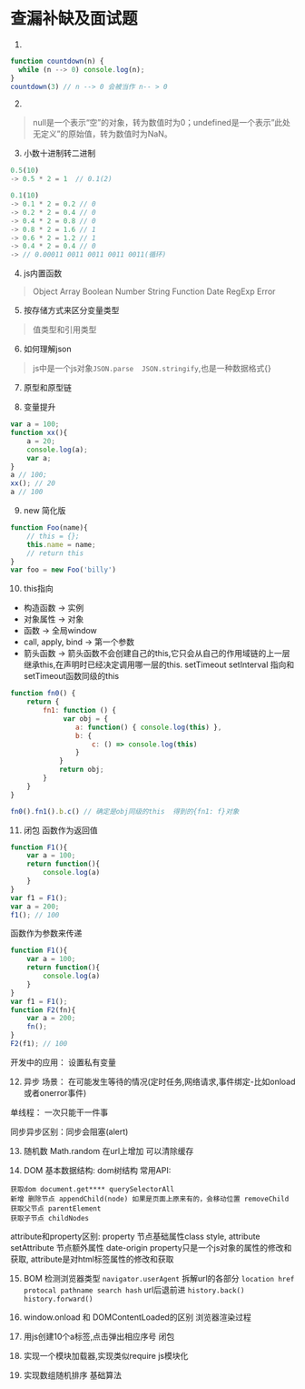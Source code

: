 # 查漏补缺及面试题
1. 
```js
function countdown(n) {
  while (n --> 0) console.log(n);
}
countdown(3) // n --> 0 会被当作 n-- > 0
```
2. 
> null是一个表示“空”的对象，转为数值时为0；undefined是一个表示”此处无定义”的原始值，转为数值时为NaN。

3. 小数十进制转二进制
```js
0.5(10)
-> 0.5 * 2 = 1  // 0.1(2)

0.1(10)
-> 0.1 * 2 = 0.2 // 0
-> 0.2 * 2 = 0.4 // 0
-> 0.4 * 2 = 0.8 // 0
-> 0.8 * 2 = 1.6 // 1
-> 0.6 * 2 = 1.2 // 1
-> 0.4 * 2 = 0.4 // 0
-> // 0.00011 0011 0011 0011 0011(循环)
```
4. js内置函数
> Object Array Boolean Number String Function Date RegExp Error

5. 按存储方式来区分变量类型
> 值类型和引用类型

6. 如何理解json
> js中是一个js对象`JSON.parse  JSON.stringify`,也是一种数据格式{}

7. 原型和原型链

8. 变量提升
```js
var a = 100;
function xx(){
	a = 20;
	console.log(a);
	var a;
}
a // 100;
xx(); // 20
a // 100
```

9. new
简化版
```js
function Foo(name){
	// this = {};
	this.name = name;
	// return this
}
var foo = new Foo('billy')
```

10. this指向
* 构造函数 -> 实例
* 对象属性 -> 对象
* 函数 -> 全局window
* call, apply, bind -> 第一个参数
* 箭头函数 -> 箭头函数不会创建自己的this,它只会从自己的作用域链的上一层继承this,在声明时已经决定调用哪一层的this. setTimeout setInterval 指向和setTimeout函数同级的this
```javascript
function fn0() {
    return {
        fn1: function () {
             var obj = {
                a: function() { console.log(this) },
                b: {
        	        c: () => console.log(this)
    	        }
    	    }
    	    return obj;
        }
    }
}

fn0().fn1().b.c() // 确定是obj同级的this  得到的{fn1: f}对象
```

11. 闭包
函数作为返回值
```js
function F1(){
	var a = 100;
	return function(){
		console.log(a)
	}
}
var f1 = F1();
var a = 200;
f1(); // 100
```
函数作为参数来传递
```js
function F1(){
	var a = 100;
	return function(){
		console.log(a)
	}
}
var f1 = F1();
function F2(fn){
	var a = 200;
	fn();
}
F2(f1); // 100
```
开发中的应用： 设置私有变量

12. 异步
场景： 在可能发生等待的情况(定时任务,网络请求,事件绑定-比如onload或者onerror事件)

单线程： 一次只能干一件事

同步异步区别：同步会阻塞(alert)

13. 随机数
Math.random 在url上增加 可以清除缓存

14. DOM
基本数据结构: dom树结构
常用API: 
```
获取dom document.get**** querySelectorAll
新增 删除节点 appendChild(node) 如果是页面上原来有的，会移动位置 removeChild
获取父节点 parentElement
获取子节点 childNodes
```
attribute和property区别: property 节点基础属性class style, attribute setAttribute 节点额外属性 date-origin
property只是一个js对象的属性的修改和获取, attribute是对html标签属性的修改和获取 	

15. BOM
检测浏览器类型 `navigator.userAgent`
拆解url的各部分 `location href protocal pathname search hash`
url后退前进 `history.back() history.forward()`

4. window.onload 和 DOMContentLoaded的区别             浏览器渲染过程
5. 用js创建10个a标签,点击弹出相应序号                    闭包
6. 实现一个模块加载器,实现类似require                    js模块化
7. 实现数组随机排序                                     基础算法